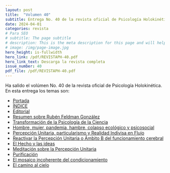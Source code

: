 ```yaml
---
layout: post
title:  "Volumen 40"
subtitle: Entrega No. 40 de la revista oficial de Psicología Holokinética
date: 2024-04-01
categories: revista
# Para SEO
# subtitle: The page subtitle
# description: This is the meta description for this page and will help it appear in search engines
# image: /img/page-image.jpg
hero_height: is-fullwidth
hero_link: /pdf/REVISTAPH-40.pdf
hero_link_text: Descarga la revista completa
issue_number: 40
pdf_file: /pdf/REVISTAPH-40.pdf
---
```


Ha salido el volúmen No. 40 de la revista oficial de Psicología Holokinética. 
En esta entrega los temas son:


- [Portada](/pdf/REVISTAPH-40.pdf#page=1)
- [ÍNDICE](/pdf/REVISTAPH-40.pdf#page=3)
- [Editorial](/pdf/REVISTAPH-40.pdf#page=4)
- [Resumen sobre Rubén Feldman González](/pdf/REVISTAPH-40.pdf#page=5)
- [Transformación de la Psicología de la Ciencia](/pdf/REVISTAPH-40.pdf#page=7)
- [Hombre, mujer, pandemia, hambre, colapso ecológico y psicosocial](/pdf/REVISTAPH-40.pdf#page=17)
- [Percepción Unitaria, particularismo y Realidad Indivisa en Flujo](/pdf/REVISTAPH-40.pdf#page=25)
- [Reactivar la Percepción Unitaria o Ámbito B del funcionamiento cerebral](/pdf/REVISTAPH-40.pdf#page=26)
- [El Hecho y las ideas](/pdf/REVISTAPH-40.pdf#page=27)
- [Meditación sobre la Percepción Unitaria](/pdf/REVISTAPH-40.pdf#page=28)
- [Purificación](/pdf/REVISTAPH-40.pdf#page=31)
- [El mosaico incoherente del condicionamiento](/pdf/REVISTAPH-40.pdf#page=32)
- [El camino al cielo](/pdf/REVISTAPH-40.pdf#page=42)

